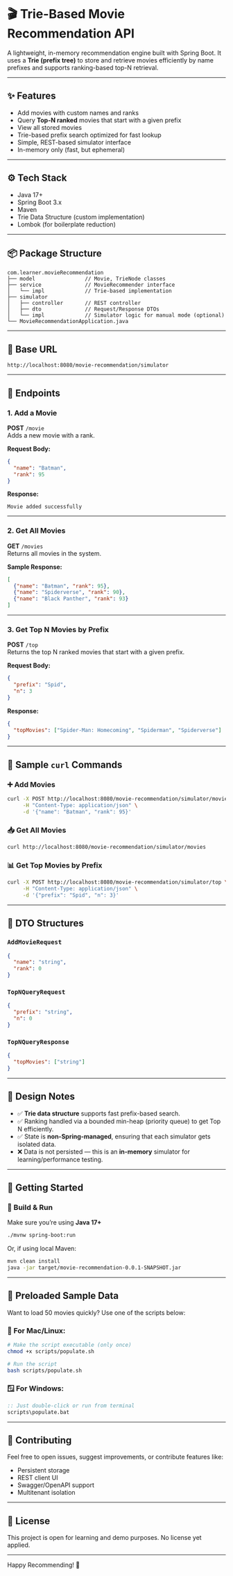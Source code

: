 # 🎬 Trie-Based Movie Recommendation API

A lightweight, in-memory recommendation engine built with Spring Boot. It uses a **Trie (prefix tree)** to store and retrieve movies efficiently by name prefixes and supports ranking-based top-N retrieval.

---

## ✨ Features

- Add movies with custom names and ranks
- Query **Top-N ranked** movies that start with a given prefix
- View all stored movies
- Trie-based prefix search optimized for fast lookup
- Simple, REST-based simulator interface
- In-memory only (fast, but ephemeral)

---

## ⚙️ Tech Stack

- Java 17+
- Spring Boot 3.x
- Maven
- Trie Data Structure (custom implementation)
- Lombok (for boilerplate reduction)

---

## 📦 Package Structure

```
com.learner.movieRecommendation
├── model                // Movie, TrieNode classes
├── service              // MovieRecommender interface
│   └── impl             // Trie-based implementation
├── simulator
│   ├── controller       // REST controller
│   ├── dto              // Request/Response DTOs
│   └── impl             // Simulator logic for manual mode (optional)
└── MovieRecommendationApplication.java
```

---

## 📌 Base URL

```
http://localhost:8080/movie-recommendation/simulator
```

---

## 🔧 Endpoints

### 1. **Add a Movie**

**POST** `/movie`  
Adds a new movie with a rank.

**Request Body:**
```json
{
  "name": "Batman",
  "rank": 95
}
```

**Response:**
```
Movie added successfully
```

---

### 2. **Get All Movies**

**GET** `/movies`  
Returns all movies in the system.

**Sample Response:**
```json
[
  {"name": "Batman", "rank": 95},
  {"name": "Spiderverse", "rank": 90},
  {"name": "Black Panther", "rank": 93}
]
```

---

### 3. **Get Top N Movies by Prefix**

**POST** `/top`  
Returns the top N ranked movies that start with a given prefix.

**Request Body:**
```json
{
  "prefix": "Spid",
  "n": 3
}
```

**Response:**
```json
{
  "topMovies": ["Spider-Man: Homecoming", "Spiderman", "Spiderverse"]
}
```

---

## 🧪 Sample `curl` Commands

### ➕ Add Movies

```bash
curl -X POST http://localhost:8080/movie-recommendation/simulator/movie \
     -H "Content-Type: application/json" \
     -d '{"name": "Batman", "rank": 95}'
```

### 📥 Get All Movies

```bash
curl http://localhost:8080/movie-recommendation/simulator/movies
```

### 📊 Get Top Movies by Prefix

```bash
curl -X POST http://localhost:8080/movie-recommendation/simulator/top \
     -H "Content-Type: application/json" \
     -d '{"prefix": "Spid", "n": 3}'
```

---

## 📂 DTO Structures

### `AddMovieRequest`
```json
{
  "name": "string",
  "rank": 0
}
```

### `TopNQueryRequest`
```json
{
  "prefix": "string",
  "n": 0
}
```

### `TopNQueryResponse`
```json
{
  "topMovies": ["string"]
}
```

---

## 🧠 Design Notes

- ✅ **Trie data structure** supports fast prefix-based search.
- ✅ Ranking handled via a bounded min-heap (priority queue) to get Top N efficiently.
- ✅ State is **non-Spring-managed**, ensuring that each simulator gets isolated data.
- ❌ Data is not persisted — this is an **in-memory** simulator for learning/performance testing.

---

## 🚀 Getting Started

### 🔨 Build & Run

Make sure you’re using **Java 17+**

```bash
./mvnw spring-boot:run
```

Or, if using local Maven:

```bash
mvn clean install
java -jar target/movie-recommendation-0.0.1-SNAPSHOT.jar
```

---

## 📜 Preloaded Sample Data

Want to load 50 movies quickly? Use one of the scripts below:

### 🐧 For Mac/Linux:

```bash
# Make the script executable (only once)
chmod +x scripts/populate.sh

# Run the script
bash scripts/populate.sh
```

### 🪟 For Windows:

```bat
:: Just double-click or run from terminal
scripts\populate.bat
```

---

## 💬 Contributing

Feel free to open issues, suggest improvements, or contribute features like:
- Persistent storage
- REST client UI
- Swagger/OpenAPI support
- Multitenant isolation

---

## 📄 License

This project is open for learning and demo purposes. No license yet applied.

---

Happy Recommending! 🎥
